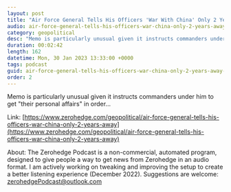 ```yaml
---
layout: post
title: "Air Force General Tells His Officers 'War With China' Only 2 Years Away"
audio: air-force-general-tells-his-officers-war-china-only-2-years-away-1
category: geopolitical
desc: "Memo is particularly unusual given it instructs commanders under him to get &quot;their personal affairs&quot; in order..."
duration: 00:02:42
length: 162
datetime: Mon, 30 Jan 2023 13:33:00 +0000
tags: podcast
guid: air-force-general-tells-his-officers-war-china-only-2-years-away-0
order: 2
---
```

Memo is particularly unusual given it instructs commanders under him to get &quot;their personal affairs&quot; in order...

Link: [https://www.zerohedge.com/geopolitical/air-force-general-tells-his-officers-war-china-only-2-years-away](https://www.zerohedge.com/geopolitical/air-force-general-tells-his-officers-war-china-only-2-years-away)

About: The Zerohedge Podcast is a non-commercial, automated program, designed to give people a way to get news from Zerohedge in an audio format.  I am actively working on tweaking and improving the setup to create a better listening experience (December 2022).  Suggestions are welcome: [zerohedgePodcast@outlook.com](mailto:zerohedgePodcast@outlook.com)